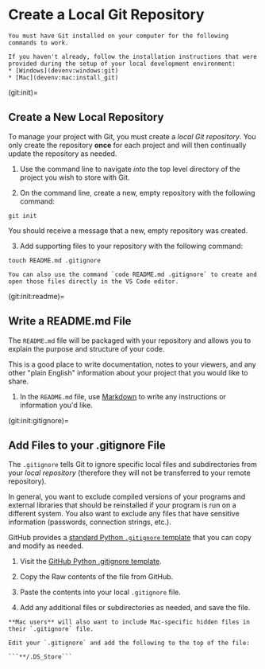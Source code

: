 # Create a Local Git Repository

```{important}
You must have Git installed on your computer for the following commands to work.

If you haven't already, follow the installation instructions that were provided during the setup of your local development environment:
* [Windows](devenv:windows:git)
* [Mac](devenv:mac:install_git)
```

(git:init)=
## Create a New Local Repository
To manage your project with Git, you must create a *local Git repository*. You only create the repository **once** for each project and will then continually update the repository as needed.

1. Use the command line to navigate *into* the top level directory of the project you wish to store with Git.

2. On the command line, create a new, empty repository with the following command:

```
git init
```

You should receive a message that a new, empty repository was created.

3. Add supporting files to your repository with the following command:

```
touch README.md .gitignore
```

```{note}
You can also use the command `code README.md .gitignore` to create and open those files directly in the VS Code editor.
```

(git:init:readme)=
## Write a README.md File
The `README.md` file will be packaged with your repository and allows you to explain the purpose and structure of your code.

This is a good place to write documentation, notes to your viewers, and any other "plain English" information about your project that you would like to share.

1. In the `README.md` file, use [Markdown](https://www.markdownguide.org/basic-syntax/) to write any instructions or information you'd like.

(git:init:gitignore)=
## Add Files to your .gitignore File
The `.gitignore` tells Git to ignore specific local files and subdirectories from your *local repository* (therefore they will not be transferred to your remote repository).

In general, you want to exclude compiled versions of your programs and external libraries that should be reinstalled if your program is run on a different system. You also want to exclude any files that have sensitive information (passwords, connection strings, etc.).

GitHub provides a [standard Python `.gitignore` template](https://github.com/github/gitignore/blob/main/Python.gitignore) that you can copy and modify as needed.

1. Visit the [GitHub Python .gitignore template](https://github.com/github/gitignore/blob/main/Python.gitignore).

2. Copy the Raw contents of the file from GitHub.

3. Paste the contents into your local `.gitignore` file.

4. Add any additional files or subdirectories as needed, and save the file.

```{important}
**Mac users** will also want to include Mac-specific hidden files in their `.gitignore` file.

Edit your `.gitignore` and add the following to the top of the file: 

```**/.DS_Store```
```